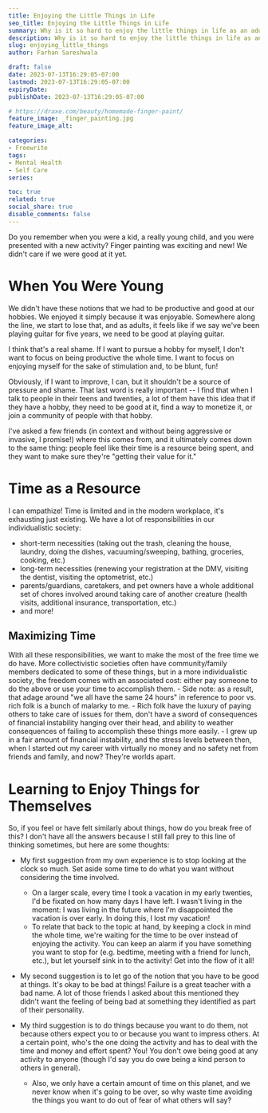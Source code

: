 ```yaml
---
title: Enjoying the Little Things in Life
seo_title: Enjoying the Little Things in Life
summary: Why is it so hard to enjoy the little things in life as an adult? Let's talk about it!
description: Why is it so hard to enjoy the little things in life as an adult? Let's talk about it!
slug: enjoying_little_things
author: Farhan Sareshwala

draft: false
date: 2023-07-13T16:29:05-07:00
lastmod: 2023-07-13T16:29:05-07:00
expiryDate: 
publishDate: 2023-07-13T16:29:05-07:00

# https://draxe.com/beauty/homemade-finger-paint/
feature_image: _finger_painting.jpg
feature_image_alt: 

categories:
- Freewrite
tags:
- Mental Health
- Self Care
series:

toc: true
related: true
social_share: true
disable_comments: false
---
```


Do you remember when you were a kid, a really young child, and you were presented with a new activity? Finger painting was exciting and new! We didn't care if we were good at it yet. 

# When You Were Young
We didn't have these notions that we had to be productive and good at our hobbies. We enjoyed it simply because it was enjoyable. Somewhere along the line, we start to lose that, and as adults, it feels like if we say we've been playing guitar for five years, we need to be good at playing guitar.

I think that's a real shame. If I want to pursue a hobby for myself, I don't want to focus on being productive the whole time. I want to focus on enjoying myself for the sake of stimulation and, to be blunt, fun! 

Obviously, if I want to improve, I can, but it shouldn't be a source of pressure and shame. That last word is really important -- I find that when I talk to people in their teens and twenties, a lot of them have this idea that if they have a hobby, they need to be good at it, find a way to monetize it, or join a community of people with that hobby. 

I've asked a few friends (in context and without being aggressive or invasive, I promise!) where this comes from, and it ultimately comes down to the same thing: people feel like their time is a resource being spent, and they want to make sure they're "getting their value for it."



# Time as a Resource 
I can empathize! Time is limited and in the modern workplace, it's exhausting just existing. We have a lot of responsibilities in our individualistic society:
- short-term necessities (taking out the trash, cleaning the house, laundry, doing the dishes, vacuuming/sweeping, bathing, groceries, cooking, etc.)
- long-term necessities (renewing your registration at the DMV, visiting the dentist, visiting the optometrist, etc.)
- parents/guardians, caretakers, and pet owners have a whole additional set of chores involved around taking care of another creature (health visits, additional insurance, transportation, etc.)
- and more!

## Maximizing Time
With all these responsibilities, we want to make the most of the free time we do have. More collectivistic societies often have community/family members dedicated to some of these things, but in a more individualistic society, the freedom comes with an associated cost: either pay someone to do the above or use your time to accomplish them. 
    - Side note: as a result, that adage around "we all have the same 24 hours" in reference to poor vs. rich folk is a bunch of malarky to me. 
    - Rich folk have the luxury of paying others to take care of issues for them, don't have a sword of consequences of financial instability hanging over their head, and ability to weather consequences of failing to accomplish these things more easily. 
    - I grew up in a fair amount of financial instability, and the stress levels between then, when I started out my career with virtually no money and no safety net from friends and family, and now? They're worlds apart.



# Learning to Enjoy Things for Themselves
So, if you feel or have felt similarly about things, how do you break free of this? I don't have all the answers because I still fall prey to this line of thinking sometimes, but here are some thoughts:

- My first suggestion from my own experience is to stop looking at the clock so much. Set aside some time to do what you want without considering the time involved. 
    - On a larger scale, every time I took a vacation in my early twenties, I'd be fixated on how many days I have left. I wasn't living in the moment: I was living in the future where I'm disappointed the vacation is over early. In doing this, I lost my vacation! 
    - To relate that back to the topic at hand, by keeping a clock in mind the whole time, we're waiting for the time to be over instead of enjoying the activity. You can keep an alarm if you have something you want to stop for (e.g. bedtime, meeting with a friend for lunch, etc.), but let yourself sink in to the activity! Get into the flow of it all!

- My second suggestion is to let go of the notion that you have to be good at things. It's okay to be bad at things! Failure is a great teacher with a bad name. A lot of those friends I asked about this mentioned they didn't want the feeling of being bad at something they identified as part of their personality.

- My third suggestion is to do things because you want to do them, not because others expect you to or because you want to impress others. At a certain point, who's the one doing the activity and has to deal with the time and money and effort spent? You! You don't owe being good at any activity to anyone (though I'd say you do owe being a kind person to others in general). 
    - Also, we only have a certain amount of time on this planet, and we never know when it's going to be over, so why waste time avoiding the things you want to do out of fear of what others will say?